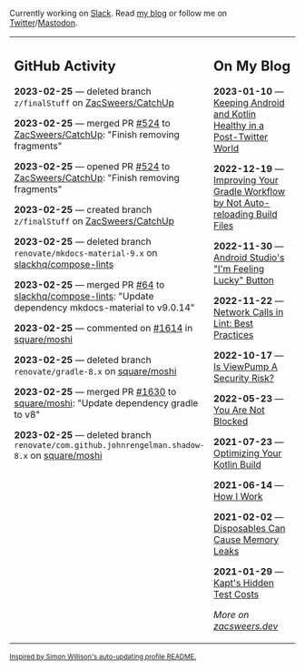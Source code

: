 Currently working on [Slack](https://slack.com/). Read [my blog](https://zacsweers.dev/) or follow me on [Twitter](https://twitter.com/ZacSweers)/[Mastodon](https://hachyderm.io/@ZacSweers).

<table><tr><td valign="top" width="60%">

## GitHub Activity
<!-- githubActivity starts -->
**2023-02-25** — deleted branch `z/finalStuff` on [ZacSweers/CatchUp](https://github.com/ZacSweers/CatchUp)

**2023-02-25** — merged PR [#524](https://github.com/ZacSweers/CatchUp/pull/524) to [ZacSweers/CatchUp](https://github.com/ZacSweers/CatchUp): "Finish removing fragments"

**2023-02-25** — opened PR [#524](https://github.com/ZacSweers/CatchUp/pull/524) to [ZacSweers/CatchUp](https://github.com/ZacSweers/CatchUp): "Finish removing fragments"

**2023-02-25** — created branch `z/finalStuff` on [ZacSweers/CatchUp](https://github.com/ZacSweers/CatchUp)

**2023-02-25** — deleted branch `renovate/mkdocs-material-9.x` on [slackhq/compose-lints](https://github.com/slackhq/compose-lints)

**2023-02-25** — merged PR [#64](https://github.com/slackhq/compose-lints/pull/64) to [slackhq/compose-lints](https://github.com/slackhq/compose-lints): "Update dependency mkdocs-material to v9.0.14"

**2023-02-25** — commented on [#1614](https://github.com/square/moshi/pull/1614#issuecomment-1445183448) in [square/moshi](https://github.com/square/moshi)

**2023-02-25** — deleted branch `renovate/gradle-8.x` on [square/moshi](https://github.com/square/moshi)

**2023-02-25** — merged PR [#1630](https://github.com/square/moshi/pull/1630) to [square/moshi](https://github.com/square/moshi): "Update dependency gradle to v8"

**2023-02-25** — deleted branch `renovate/com.github.johnrengelman.shadow-8.x` on [square/moshi](https://github.com/square/moshi)
<!-- githubActivity ends -->
</td><td valign="top" width="40%">

## On My Blog
<!-- blog starts -->
**2023-01-10** — [Keeping Android and Kotlin Healthy in a Post-Twitter World](https://www.zacsweers.dev/keeping-android-healthy/)

**2022-12-19** — [Improving Your Gradle Workflow by Not Auto-reloading Build Files](https://www.zacsweers.dev/improving-your-workflow-by-not-auto-reloading-build-files/)

**2022-11-30** — [Android Studio's "I'm Feeling Lucky" Button](https://www.zacsweers.dev/android-studios-im-feeling-lucky-button/)

**2022-11-22** — [Network Calls in Lint: Best Practices](https://www.zacsweers.dev/network-calls-in-lint-best-practices/)

**2022-10-17** — [Is ViewPump A Security Risk?](https://www.zacsweers.dev/is-viewpump-a-security-risk/)

**2022-05-23** — [You Are Not Blocked](https://www.zacsweers.dev/you-are-not-blocked/)

**2021-07-23** — [Optimizing Your Kotlin Build](https://www.zacsweers.dev/optimizing-your-kotlin-build/)

**2021-06-14** — [How I Work](https://www.zacsweers.dev/how-i-work/)

**2021-02-02** — [Disposables Can Cause Memory Leaks](https://www.zacsweers.dev/disposables-can-cause-memory-leaks/)

**2021-01-29** — [Kapt's Hidden Test Costs](https://www.zacsweers.dev/kapts-hidden-test-costs/)
<!-- blog ends -->
_More on [zacsweers.dev](https://zacsweers.dev/)_
</td></tr></table>

<sub><a href="https://simonwillison.net/2020/Jul/10/self-updating-profile-readme/">Inspired by Simon Willison's auto-updating profile README.</a></sub>